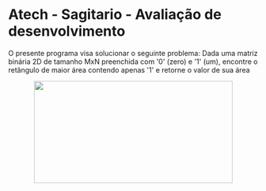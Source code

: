 # **Atech - Sagitario - Avaliação de desenvolvimento**

<p align="justify"> O presente programa visa solucionar o seguinte problema: Dada uma matriz binária 2D de tamanho MxN preenchida com '0' (zero) e '1' (um), encontre o retângulo de maior área contendo apenas '1' e retorne o valor de sua área </p>

<p align="center">
  <img width="401" height="207" src="https://imgur.com/sRybxrW">
</p>
